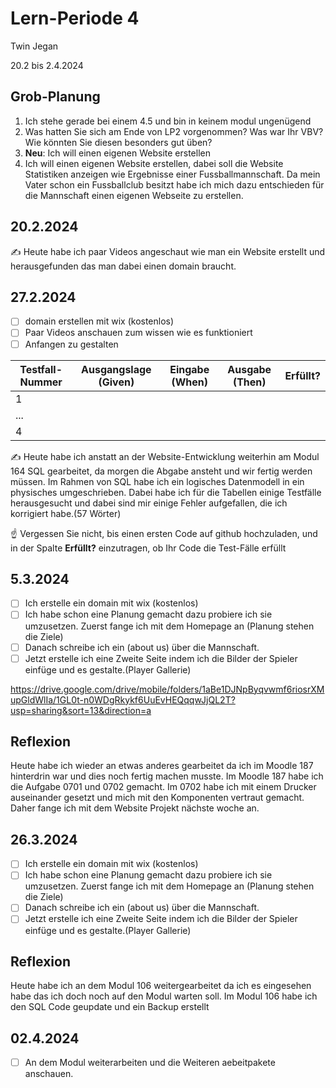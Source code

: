 # Lern-Periode 4

Twin Jegan

20.2 bis 2.4.2024

## Grob-Planung

1. Ich stehe gerade bei einem 4.5 und bin in keinem modul ungenügend
2. Was hatten Sie sich am Ende von LP2 vorgenommen? Was war Ihr VBV? Wie könnten Sie diesen besonders gut üben?
3. **Neu**: Ich will einen eigenen Website erstellen
4. Ich will einen eigenen Website erstellen, dabei soll die Website Statistiken anzeigen wie Ergebnisse einer Fussballmannschaft.
Da mein Vater schon ein Fussballclub besitzt habe ich mich dazu entschieden für die Mannschaft einen eigenen Webseite zu erstellen.

## 20.2.2024

✍️ Heute habe ich paar Videos angeschaut wie man ein Website erstellt und herausgefunden das man dabei einen domain braucht.

## 27.2.2024

- [ ] domain erstellen mit wix (kostenlos)
- [ ] Paar Videos anschauen zum wissen wie es funktioniert
- [ ] Anfangen zu gestalten

| Testfall-Nummer | Ausgangslage (Given) | Eingabe (When) | Ausgabe (Then) | Erfüllt? |
| --------------- | -------------------- | -------------- | -------------- | -------- |
| 1               |                      |                |                |          |
| ...             |                      |                |                |          |
| 4               |                      |                |                |          |

✍️ Heute habe ich anstatt an der Website-Entwicklung weiterhin am Modul 164 SQL gearbeitet, da morgen die Abgabe ansteht und wir fertig werden müssen. Im Rahmen von SQL habe ich ein logisches Datenmodell in ein physisches umgeschrieben. Dabei habe ich für die Tabellen einige Testfälle herausgesucht und dabei sind mir einige Fehler aufgefallen, die ich korrigiert habe.(57 Wörter)

☝️ Vergessen Sie nicht, bis einen ersten Code auf github hochzuladen, und in der Spalte **Erfüllt?** einzutragen, ob Ihr Code die Test-Fälle erfüllt

## 5.3.2024

- [ ] Ich erstelle ein domain mit wix (kostenlos)
- [ ] Ich habe schon eine Planung gemacht dazu probiere ich sie umzusetzen. Zuerst fange ich mit dem Homepage an (Planung stehen die Ziele)
- [ ] Danach schreibe ich ein (about us) über die Mannschaft.
- [ ] Jetzt erstelle ich eine Zweite Seite indem ich die Bilder der Spieler einfüge und es gestalte.(Player Gallerie)

https://drive.google.com/drive/mobile/folders/1aBe1DJNpByqvwmf6riosrXMupGldWlIa/1GL0t-n0WDgRkykf6UuEvHEQqqwJjQL2T?usp=sharing&sort=13&direction=a

## Reflexion

Heute habe ich wieder an etwas anderes gearbeitet da ich im Moodle 187 hinterdrin war und dies noch fertig machen musste. Im Moodle 187 habe ich die Aufgabe 0701 und 0702 gemacht. Im 0702 habe ich mit einem Drucker auseinander gesetzt und mich mit den Komponenten vertraut gemacht. Daher fange ich mit dem Website Projekt nächste woche an.

## 26.3.2024

- [ ] Ich erstelle ein domain mit wix (kostenlos)
- [ ] Ich habe schon eine Planung gemacht dazu probiere ich sie umzusetzen. Zuerst fange ich mit dem Homepage an (Planung stehen die Ziele)
- [ ] Danach schreibe ich ein (about us) über die Mannschaft.
- [ ] Jetzt erstelle ich eine Zweite Seite indem ich die Bilder der Spieler einfüge und es gestalte.(Player Gallerie)

## Reflexion

Heute habe ich an dem Modul 106 weitergearbeitet da ich es eingesehen habe das ich doch noch auf den Modul warten soll. Im Modul 106 habe ich den SQL Code geupdate und ein Backup erstellt


## 02.4.2024

- [ ] An dem Modul weiterarbeiten und die Weiteren aebeitpakete anschauen.

